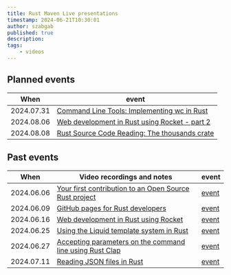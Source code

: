 ```yaml
---
title: Rust Maven Live presentations
timestamp: 2024-06-21T10:30:01
author: szabgab
published: true
description:
tags:
    - videos
---
```


## Planned events

| When       | event                                                                                                            |
| ---------- | ---------------------------------------------------------------------------------------------------------------- |
| 2024.07.31 | [Command Line Tools: Implementing wc in Rust](https://www.meetup.com/code-mavens/events/302151487/)              |
| 2024.08.06 | [Web development in Rust using Rocket - part 2](https://www.meetup.com/code-mavens/events/301736709/)            |
| 2024.08.08 | [Rust Source Code Reading: The thousands crate](https://www.meetup.com/code-mavens/events/302391142/)            |

## Past events

| When       | Video recordings and notes                                                                                            |  event                                                         |
| ---------- | --------------------------------------------------------------------------------------------------------------------- | -------------------------------------------------------------- |
| 2024.06.06 | [Your first contribution to an Open Source Rust project](/your-first-contribution-to-an-open-source-rust-project)     | [event](https://www.meetup.com/code-mavens/events/301156302/)  |
| 2024.06.09 | [GitHub pages for Rust developers](/github-pages-for-rust-developers)                                                 | [event](https://www.meetup.com/code-mavens/events/301215326/)  |
| 2024.06.16 | [Web development in Rust using Rocket](/web-development-in-rust-using-rocket)                                         | [event](https://www.meetup.com/code-mavens/events/301294669/)  |
| 2024.06.25 | [Using the Liquid template system in Rust](/using-the-liquid-template-system-in-rust)                                 | [event](https://www.meetup.com/code-mavens/events/301487547/)  |
| 2024.06.27 | [Accepting parameters on the command line using Rust Clap](/accepting-parameters-on-the-command-line-using-rust-clap) | [event]( https://www.meetup.com/code-mavens/events/301506015/) |
| 2024.07.11 | [Reading JSON files in Rust](https://rust.code-maven.com/reading-json-files-in-rust)                                  | [event](https://www.meetup.com/code-mavens/events/301636580/)  |


